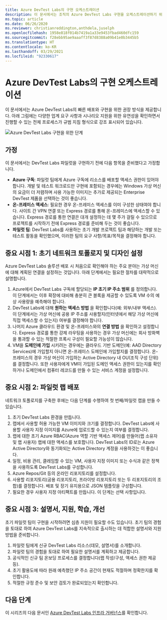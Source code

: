 ```yaml
---
title: Azure DevTest Labs의 구현 오케스트레이션
description: 이 문서에서는 조직의 Azure DevTest Labs 구현을 오케스트레이션하기 위한 지침을 제공합니다.
ms.topic: article
ms.date: 06/26/2020
ms.reviewer: christianreddington,anthdela,juselph
ms.openlocfilehash: 1958e818f014b7419a1a33e9453fbad460dfc159
ms.sourcegitcommit: f28ebb95ae9aaaff3f87d8388a09b41e0b3445b5
ms.translationtype: HT
ms.contentlocale: ko-KR
ms.lasthandoff: 03/29/2021
ms.locfileid: "92330617"
---
```

# <a name="orchestrate-the-implementation-of-azure-devtest-labs"></a>Azure DevTest Labs의 구현 오케스트레이션
이 문서에서는 Azure DevTest Labs의 빠른 배포와 구현을 위한 권장 방식을 제공합니다. 아래 그림에는 다양한 업계 요구 사항과 시나리오 지원을 위한 유연성을 확인하면서 진행할 수 있는 전체 프로세스가 규범 지침 형식으로 강조 표시되어 있습니다.

![Azure DevTest Labs 구현을 위한 단계](./media/devtest-lab-guidance-orchestrate-implementation/implementation-steps.png)

## <a name="assumptions"></a>가정
이 문서에서는 DevTest Labs 파일럿을 구현하기 전에 다음 항목을 준비했다고 가정합니다.

- **Azure 구독**: 파일럿 팀에게 Azure 구독에 리소스를 배포할 액세스 권한이 있어야 합니다. 개발 및 테스트 워크로드만 구현에 포함되는 경우에는 Windows 가상 머신의 요금이 더 저렴하며 사용 가능한 이미지는 추가로 제공되는 Enterprise DevTest 제품을 선택하는 것이 좋습니다.
- **온-프레미스 액세스**: 필요한 경우 온-프레미스 액세스를 이미 구성한 상태여야 합니다. 사이트 간 VPN 연결 또는 Express 경로를 통해 온-프레미스에 액세스할 수 있습니다. Express 경로를 통한 연결은 대개 설정하는 데 몇 주가 걸릴 수 있으므로 프로젝트를 시작하기 전에 Express 경로를 준비해 두는 것이 좋습니다.
- **파일럿 팀**: DevTest Labs를 사용하는 초기 개발 프로젝트 팀과 해당하는 개발 또는 테스트 활동을 확인했으며, 이러한 팀의 요구 사항/목표/목적을 결정해야 합니다.

## <a name="milestone-1-establish-initial-network-topology-and-design"></a>중요 시점 1: 초기 네트워크 토폴로지 및 디자인 설정
Azure DevTest Labs 솔루션 배포 시 처음으로 확인해야 하는 주요 분야는 가상 머신에 대해 계획된 연결을 설정하는 것입니다. 아래 단계에서는 필요한 절차를 대략적으로 설명합니다.

1. Azure에서 DevTest Labs 구독에 할당되는 **IP 초기 IP 주소 범위** 를 정의합니다. 이 단계에서는 이후 확장에 대비해 충분히 큰 블록을 제공할 수 있도록 VM 수의 예상 사용량을 예측해야 합니다.
2. DevTest Labs에 대해 **원하는 액세스 방법** 을 확인합니다(예: 외부/내부 액세스). 이 단계에서는 가상 머신에 공용 IP 주소를 사용할지(인터넷에서 해당 가상 머신에 직접 액세스할 수 있는지) 여부를 결정해야 합니다.
3. 나머지 Azure 클라우드 환경 및 온-프레미스와의 **연결 방법** 을 확인하고 설정합니다. Express 경로를 통한 강제 라우팅을 사용하는 경우 가상 머신에는 회사 방화벽을 통과할 수 있는 적절한 프록시 구성이 필요할 가능성이 많습니다.
4. VM을 **도메인에 가입** 시키려는 경우에는 클라우드 기반 도메인(예: AAD Directory Services)에 가입할지 아니면 온-프레미스 도메인에 가입할지를 결정합니다. 온-프레미스의 경우 가상 머신이 가입하는 Active Directory 내 OU(조직 구성 단위)를 결정합니다. 또한 사용자에게 VM이 가입된 도메인 액세스 권한이 있는지를 확인하거나 도메인에서 컴퓨터 레코드를 만들 수 있는 서비스 계정을 설정합니다.

## <a name="milestone-2-deploy-the-pilot-lab"></a>중요 시점 2: 파일럿 랩 배포
네트워크 토폴로지를 구축한 후에는 다음 단계를 수행하여 첫 번째/파일럿 랩을 만들 수 있습니다.

1. 초기 DevTest Labs 환경을 만듭니다.
2. 랩에서 사용할 허용 가능한 VM 이미지와 크기를 결정합니다. DevTest Labs에 사용할 사용자 지정 이미지를 Azure에 업로드할 수 있는지 여부를 결정합니다.
3. 랩에 대한 초기 Azure RBAC(Azure 역할 기반 액세스 제어)를 만들어(랩 소유자 및 랩 사용자) 랩에 대한 액세스를 보호합니다. DevTest Labs의 ID로는 Azure Active Directory와 동기화되는 Active Directory 계정을 사용하것는 이 좋습니다.
4. 일정, 비용 관리, 클레임할 수 있는 VM, 사용자 지정 이미지 또는 수식과 같은 정책을 사용하도록 DevTest Labs를 구성합니다.
5. Azure Repos/Git 등의 온라인 리포지토리를 설정합니다.
6. 사용할 리포지토리(공용 리포지토리, 프라이빗 리포지토리 또는 두 리포지토리의 조합)를 결정합니다. 배포 및 장기 유지용으로 JSON 템플릿을 구성합니다.
7. 필요한 경우 사용자 지정 아티팩트를 만듭니다. 이 단계는 선택 사항입니다. 

## <a name="milestone-3-documentation-support-learn-and-improve"></a>중요 시점 3: 설명서, 지원, 학습, 개선
초기 파일럿 팀이 구현을 시작하려면 심층 지원이 필요할 수도 있습니다. 초기 팀의 경험을 토대로 하여 Azure DevTest Labs를 지속적으로 출시하는 데 적합한 설명서와 지원 방법을 준비합니다.

1. 파일럿 팀에게 신규 DevTest Labs 리소스(데모, 설명서)를 소개합니다.
2. 파일럿 팀의 경험을 토대로 하여 필요한 설명서를 계획하고 제공합니다.
3. 공식적인 신규 팀 온보딩 프로세스를 결정합니다(랩 작성/구성, 액세스 권한 제공 등).
4. 초기 활용도에 따라 원래 예측했던 IP 주소 공간이 현재도 적절하며 정확한지를 확인합니다.
5. 적절한 규정 준수 및 보안 검토가 완료되었는지 확인합니다.

## <a name="next-steps"></a>다음 단계
이 시리즈의 다음 문서인 [Azure DevTest Labs 인프라 거버넌스](devtest-lab-guidance-governance-resources.md)를 확인합니다.
